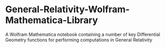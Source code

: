 # General-Relativity-Wolfram-Mathematica-Library
A Wolfram Mathematica notebook containing a number of key Differential Geometry functions for performing computations in General Relativity
